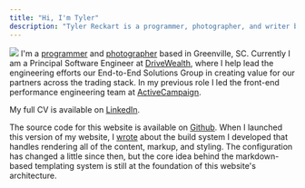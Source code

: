 ```yaml
---
title: "Hi, I'm Tyler"
description: "Tyler Reckart is a programmer, photographer, and writer based in Greenville, SC."
---
```

<img class="inline--image-wrap" src="https://s3.us-east-2.amazonaws.com/reckart.blog-images/20220619-L1003067-min.JPG"> I'm a [programmer](https://github.com/tylerreckart) and [photographer](/photos) based in Greenville, SC. Currently I am a Principal Software Engineer at [DriveWealth](https://drivewealth.com), where I help lead the engineering efforts our End-to-End Solutions Group in creating value for our partners across the trading stack. In my previous role I led the front-end performance engineering team at [ActiveCampaign](https://activecampaign.com).

My full CV is available on [LinkedIn](https://linkedin.com/in/tylerreckart).

The source code for this website is available on [Github](https://github.com/tylerreckart/reckart.blog). When I launched this version of my website, I [wrote](/posts/starting-over) about the build system I developed that handles rendering all of the content, markup, and styling. The configuration has changed a little since then, but the core idea behind the markdown-based templating system is still at the foundation of this website's architecture.
